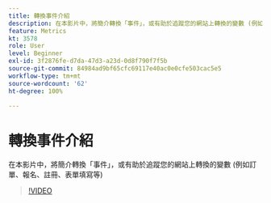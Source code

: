 ```yaml
---
title: 轉換事件介紹
description: 在本影片中，將簡介轉換「事件」，或有助於追蹤您的網站上轉換的變數 (例如訂單、報名、註冊、表單填寫等)
feature: Metrics
kt: 3578
role: User
level: Beginner
exl-id: 3f2876fe-d7da-47d3-a23d-0d8f790f7f5b
source-git-commit: 84984ad9bf65cfc69117e40ac0e0cfe503cac5e5
workflow-type: tm+mt
source-wordcount: '62'
ht-degree: 100%

---
```


# 轉換事件介紹

在本影片中，將簡介轉換「事件」，或有助於追蹤您的網站上轉換的變數 (例如訂單、報名、註冊、表單填寫等)

>[!VIDEO](https://video.tv.adobe.com/v/28764/?quality=12&learn=on)
